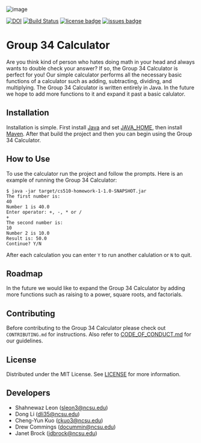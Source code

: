![image](https://user-images.githubusercontent.com/32468777/187042883-c0b331ed-08ef-4cd2-9e19-0d7c0a3d38ba.png)

[![DOI](https://zenodo.org/badge/DOI/10.5281/zenodo.7033361.svg)](https://doi.org/10.5281/zenodo.7033361)
[![Build Status](https://app.travis-ci.com/shahleon/cs510-homework-1.svg?branch=develop)](https://app.travis-ci.com/shahleon/cs510-homework-1)
[![license badge](https://img.shields.io/github/license/shahleon/cs510-homework-1)](https://github.com/shahleon/cs510-homework-1/blob/develop/LICENSE)
[![issues badge](https://img.shields.io/github/issues/shahleon/cs510-homework-1)](https://github.com/shahleon/cs510-homework-1/issues)

# Group 34 Calculator

Are you think kind of person who hates doing math in your head and always wants to double check your answer? If so, the Group 34 Calculator is perfect for you! Our simple calculator performs all the necessary basic functions of a calculator such as adding, subtracting, dividing, and multiplying. The Group 34 Calculator is written entirely in Java. In the future we hope to add more functions to it and expand it past a basic calulator.

## Installation

Installation is simple. First install [Java](https://www.java.com/en/download/help/download_options.html) and set [JAVA_HOME](https://docs.oracle.com/cd/E19182-01/820-7851/inst_cli_jdk_javahome_t/), then install [Maven](https://maven.apache.org/install.html). After that build the project and then you can begin using the Group 34 Calculator.

## How to Use

To use the calculator run the project and follow the prompts. Here is an example of running the Group 34 Calculator:

```console
$ java -jar target/cs510-homework-1-1.0-SNAPSHOT.jar
The first number is: 
40
Number 1 is 40.0
Enter operator: +, -, * or /
+
The second number is:
10
Number 2 is 10.0
Result is: 50.0
Continue? Y/N
```

After each calculation you can enter `Y` to run another calulation or `N` to quit.

## Roadmap

In the future we would like to expand the Group 34 Calculator by adding more functions such as raising to a power, square roots, and factorials.

## Contributing

Before contributing to the Group 34 Calculator please check out `CONTRIBUTING.md` for instructions. Also refer to [CODE_OF_CONDUCT.md](https://github.com/shahleon/cs510-homework-1/blob/develop/CODE_OF_CONDUCT.md) for our guidelines.

## License

Distributed under the MIT License. See [LICENSE](https://github.com/shahleon/cs510-homework-1/blob/develop/LICENSE) for more information.

## Developers

* Shahnewaz Leon (sleon3@ncsu.edu)
* Dong Li (dli35@ncsu.edu)
* Cheng-Yun Kuo (ckuo3@ncsu.edu)
* Drew Commings (docummin@ncsu.edu)
* Janet Brock (jdbrock@ncsu.edu)
